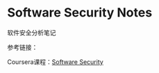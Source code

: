 # Software Security Notes
软件安全分析笔记

参考链接：

Coursera课程：[Software Security](https://www.coursera.org/learn/software-security/home/welcome)
